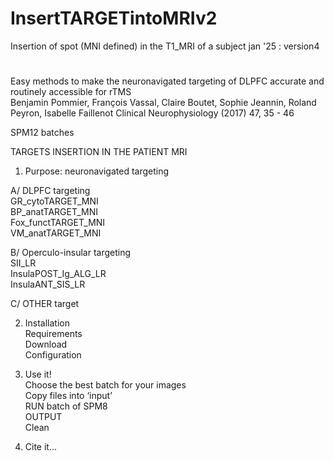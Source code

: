 # InsertTARGETintoMRIv2
Insertion of spot (MNI defined) in the T1_MRI of a subject
jan '25 : version4
#
Easy methods to make the neuronavigated targeting of DLPFC accurate and routinely accessible for rTMS 	      	      
      Benjamin Pommier, François Vassal, Claire Boutet, Sophie Jeannin, Roland Peyron, Isabelle Faillenot Clinical Neurophysiology (2017) 47, 35 - 46

SPM12 batches

TARGETS INSERTION IN THE PATIENT MRI
1.	Purpose: neuronavigated targeting

  A/	DLPFC targeting	                  
        GR_cytoTARGET_MNI	              
        BP_anatTARGET_MNI	              
        Fox_functTARGET_MNI	            
        VM_anatTARGET_MNI	              
				
  B/	Operculo-insular targeting	      
        SII_LR		      	      	      
        InsulaPOST_Ig_ALG_LR		        
        InsulaANT_SIS_LR		      	    
				
  C/	OTHER target		      	          
  
2.	Installation		      	      	   
      Requirements		      	      	  
      Download		      	      	      
      Configuration	
			
3.	Use it!		      	      	      	  
      Choose the best batch for your images	      	      
      Copy files into ‘input’		        
      RUN batch of SPM8		      	      
      OUTPUT		      	      	        
      Clean		      	
			
4.	Cite it...		      	      	      

